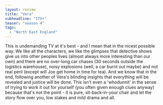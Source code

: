 ```yaml
---
layout: review
title: "Vera"
subheadline: "ITV+"
teaser: "season 4"
tags:
  - "North East England"
---
```


This is undemanding TV at it's best - and I mean that in the nicest possible way. We like all
the characters, we like the glimpses that detective shows give us into other peoples lives
(almost always more interesting than our own) and there are no over-long car chases
(30 seconds outside the logistics warehouse), noisy explosions (well, a car burnt out maybe)
and not real peril (except will Joe get home in time for tea). And we know that in the
end, following another of Vera's blinding insights that everything will be revealed
and justice will be done. This isn't even a 'whodunnit' in the sense of trying to work
it out for yourself (you often given enough clues anyway) because that's not the point -
it is pure, sit-back-in-your chair and let the story flow over you, low stakes and mild
drama and all.
